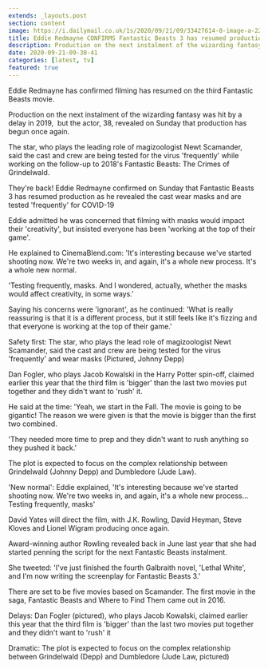 ```yaml
---
extends: _layouts.post
section: content
image: https://i.dailymail.co.uk/1s/2020/09/21/09/33427614-0-image-a-22_1600675548246.jpg 
title: Eddie Redmayne CONFIRMS Fantastic Beasts 3 has resumed production 
description: Production on the next instalment of the wizarding fantasy was hit by a delay in 2019,  but the actor, 38, revealed on Sunday that production has begun once again. 
date: 2020-09-21-09-30-41 
categories: [latest, tv] 
featured: true 
--- 
```

Eddie Redmayne has confirmed filming has resumed on the third Fantastic Beasts movie. 

Production on the next instalment of the wizarding fantasy was hit by a delay in 2019,  but the actor, 38, revealed on Sunday that production has begun once again.

The star, who plays the leading role of magizoologist Newt Scamander, said the cast and crew are being tested for the virus 'frequently' while working on the follow-up to 2018's Fantastic Beasts: The Crimes of Grindelwald.  

They're back! Eddie Redmayne confirmed on Sunday that Fantastic Beasts 3 has resumed production as he revealed the cast wear masks and are tested 'frequently' for COVID-19

Eddie admitted he was concerned that filming with masks would impact their 'creativity', but insisted everyone has been 'working at the top of their game'. 

He explained to CinemaBlend.com: 'It's interesting because we've started shooting now. We're two weeks in, and again, it's a whole new process. It's a whole new normal. 

'Testing frequently, masks. And I wondered, actually, whether the masks would affect creativity, in some ways.'

Saying his concerns were 'ignorant', as he continued: 'What is really reassuring is that it is a different process, but it still feels like it's fizzing and that everyone is working at the top of their game.' 

Safety first: The star, who plays the lead role of magizoologist Newt Scamander, said the cast and crew are being tested for the virus 'frequently' and wear masks (Pictured, Johnny Depp)

Dan Fogler, who plays Jacob Kowalski in the Harry Potter spin-off, claimed earlier this year that the third film is 'bigger' than the last two movies put together and they didn't want to 'rush' it.  

He said at the time: 'Yeah, we start in the Fall. The movie is going to be gigantic! The reason we were given is that the movie is bigger than the first two combined.

'They needed more time to prep and they didn't want to rush anything so they pushed it back.'  

The plot is expected to focus on the complex relationship between Grindelwald (Johnny Depp) and Dumbledore (Jude Law). 

'New normal': Eddie explained, 'It's interesting because we've started shooting now. We're two weeks in, and again, it's a whole new process... Testing frequently, masks'

David Yates will direct the film, with J.K. Rowling, David Heyman, Steve Kloves and Lionel Wigram producing once again. 

Award-winning author Rowling revealed back in June last year that she had started penning the script for the next Fantastic Beasts instalment. 

She tweeted: 'I've just finished the fourth Galbraith novel, 'Lethal White', and I'm now writing the screenplay for Fantastic Beasts 3.' 

There are set to be five movies based on Scamander. The first movie in the saga, Fantastic Beasts and Where to Find Them came out in 2016. 

Delays: Dan Fogler (pictured), who plays Jacob Kowalski, claimed earlier this year that the third film is 'bigger' than the last two movies put together and they didn't want to 'rush' it

Dramatic: The plot is expected to focus on the complex relationship between Grindelwald (Depp) and Dumbledore (Jude Law, pictured)


